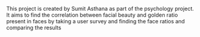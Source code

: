 This project is created by Sumit Asthana as part of the psychology project.
It aims to find the correlation between facial beauty and golden ratio present in faces by taking a user survey and finding the face ratios and comparing the results
